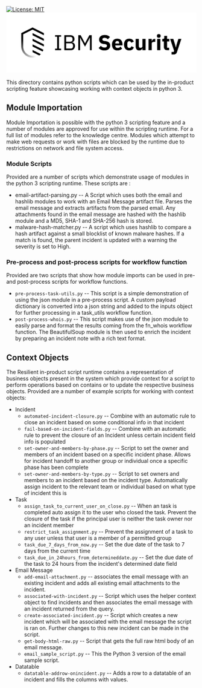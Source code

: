 [![License: MIT](https://img.shields.io/badge/License-MIT-yellow.svg)](https://opensource.org/licenses/MIT)
![IBM Security](./IBM_Security_lockup_pos_RGB.png)

This directory contains python scripts which can be used by the in-product scripting feature showcasing working with context objects in python 3\.

## Module Importation

Module Importation is possible with the python 3 scripting feature and a number of modules are approved for use within the scripting runtime. For a full list of modules refer to the knowledge centre. Modules which attempt to make web requests or work with files are blocked by the runtime due to restrictions on network and file system access.

### Module Scripts

Provided are a number of scripts which demonstrate usage of modules in the python 3 scripting runtime. These scripts are :

+ email-artifact-parsing.py -- A Script which uses both the email and hashlib modules to work with an Email Message artifact file. Parses the email message and extracts artifacts from the parsed email. Any attachments found in the email message are hashed with the hashlib module and a MD5, SHA-1 and SHA-256 hash is stored.
+ malware-hash-matcher.py -- A script which uses hashlib to compare a hash artifact against a small blocklist of known malware hashes. If a match is found, the parent incident is updated with a warning the severity is set to High.

### Pre-process and post-process scripts for workflow function

Provided are two scripts that show how module imports can be used in pre- and post-process scripts for workflow functions.

+ `pre-process-task-utils.py` -- This script is a simple demonstration of using the json module in a pre-process script. A custom payload dictionary is converted into a json string and added to the inputs object for further processing in a task_utils workflow function.
+ `post-process-whois.py` -- This script makes use of the json module to easily parse and format the results coming from the fn_whois workflow function. The BeautifulSoup module is then used to enrich the incident by preparing an incident note with a rich text format.

## Context Objects

The Resilient in-product script runtime contains a representation of business objects present in the system which provide context for a script to perform operations based on contains or to update the respective business objects. Provided are a number of example scripts for working with context objects:

+ Incident
  + `automated-incident-closure.py` -- Combine with an automatic rule to close an incident based on some conditional info in that incident
  + `fail-based-on-incident-fields.py` -- Combine with an automatic rule to prevent the closure of an Incident unless certain incident field info is populated
  + `set-owner-and-members-by-phase.py` -- Script to set the owner and members of an incident based on a specific incident phase. Allows for incident handoff to another group or individual once a specific phase has been complete
  + `set-owner-and-members-by-type.py` -- Script to set owners and members to an incident based on the incident type. Automatically assign incident to the relevant team or individual based on what type of incident this is
+ Task
  + `assign_task_to_current_user_on_close.py` -- When an task is completed auto assign it to the user who closed the task. Prevent the closure of the task if the principal user is neither the task owner nor an incident member
  + `restrict_task_assignment.py` -- Prevent the assignment of a task to any user unless that user is a member of a permitted group
  + `task_due_7_days_from_now.py` -- Set the due date of the task to 7 days from the current time
  + `task_due_in_24hours_from_determineddate.py` -- Set the due date of the task to 24 hours from the incident's determined date field
+ Email Message
  + `add-email-attachment.py` -- associates the email message with an existing incident and adds all existing email attachments to the incident.
  + `associated-with-incident.py` -- Script which uses the  helper context object to find incidents and then associates the email message with an incident returned from the query.
  + `create-associated-incident.py` -- Script which creates a new incident which will be associated with the email message the script is ran on. Further changes to this new incident can be made in the script.
  + `get-body-html-raw.py` -- Script that gets the full raw html body of an email message.
  + `email_sample_script.py` -- This the Python 3 version of the email sample script.
+ Datatable
  + `datatable-addrow-onincident.py` -- Adds a row to a datatable of an incident and fills the columns with values.
